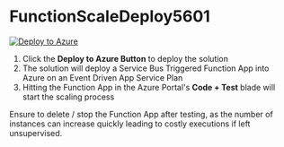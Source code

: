 # FunctionScaleDeploy5601

[![Deploy to Azure](https://aka.ms/deploytoazurebutton)](https://portal.azure.com/#create/Microsoft.Template/uri/https%3A%2F%2Fgithub.com%2Fmatt5689%2Ffunctionvnetinttest%2Fblob%2Fmain%2Fazuredeploy.json)

1. Click the **Deploy to Azure Button** to deploy the solution
2. The solution will deploy a Service Bus Triggered Function App into Azure on an Event Driven App Service Plan
3. Hitting the Function App in the Azure Portal's **Code + Test** blade will start the scaling process

Ensure to delete / stop the Function App after testing, as the number of instances can increase quickly leading to costly executions if left unsupervised.
